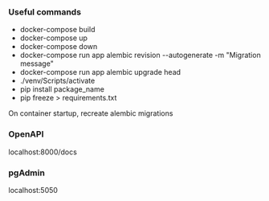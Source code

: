 ### Useful commands
- docker-compose build
- docker-compose up
- docker-compose down
- docker-compose run app alembic revision --autogenerate -m "Migration message"
- docker-compose run app alembic upgrade head
- ./venv/Scripts/activate
- pip install package_name
- pip freeze > requirements.txt

On container startup, recreate alembic migrations

### OpenAPI 
localhost:8000/docs

### pgAdmin
localhost:5050